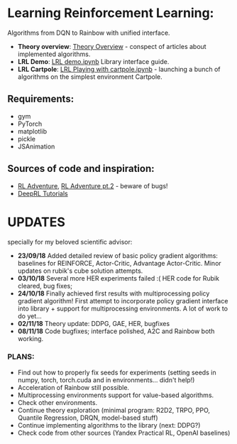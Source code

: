 # Learning Reinforcement Learning:
Algorithms from DQN to Rainbow with unified interface.

* **Theory overview**: [Theory Overview](https://github.com/FortsAndMills/Learning-Reinforcement-Learning/tree/master/Theory%20Overview) - conspect of articles about implemented algorithms.
* **LRL Demo**: [LRL demo.ipynb](https://github.com/FortsAndMills/Learning-Reinforcement-Learning/blob/master/LearningRL%20-%20Demo.ipynb) Library interface guide.
* **LRL Cartpole**: [LRL Playing with cartpole.ipynb](https://github.com/FortsAndMills/Learning-Reinforcement-Learning/blob/master/LRL%20Playing%20with%20cartpole.ipynb) - launching a bunch of algorithms on the simplest environment Cartpole.

## Requirements:
* gym
* PyTorch
* matplotlib
* pickle
* JSAnimation

## Sources of code and inspiration:
* [RL Adventure](https://github.com/higgsfield/RL-Adventure), [RL Adventure pt.2](https://github.com/higgsfield/RL-Adventure-2) - beware of bugs!
* [DeepRL Tutorials](https://github.com/qfettes/DeepRL-Tutorials)

# UPDATES
specially for my beloved scientific advisor:
* **23/09/18** Added detailed review of basic policy gradient algorithms: baselines for REINFORCE, Actor-Critic, Advantage Actor-Critic. Minor updates on rubik's cube solution attempts.
* **03/10/18** Several more HER experiments failed :( HER code for Rubik cleared, bug fixes;
* **24/10/18** Finally achieved first results with multiprocessing policy gradient algorithm! First attempt to incorporate policy gradient interface into library + support for multiprocessing environments. A lot of work to do yet...
* **02/11/18** Theory update: DDPG, GAE, HER, bugfixes
* **08/11/18** Code bugfixes; interface polished, A2C and Rainbow both working. 

### PLANS:
* Find out how to properly fix seeds for experiments (setting seeds in numpy, torch, torch.cuda and in environments... didn't help!)
* Acceleration of Rainbow still possible.
* Multiprocessing environments support for value-based algorithms.
* Check other environments.
* Continue theory exploration (minimal program: R2D2, TRPO, PPO, Quantile Regression, DRQN, model-based stuff)
* Continue implementing algorithms to the library (next: DDPG?)
* Check code from other sources (Yandex Practical RL, OpenAI baselines)

